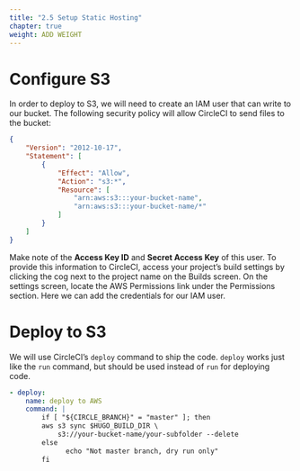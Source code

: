 ```yaml
---
title: "2.5 Setup Static Hosting"
chapter: true
weight: ADD WEIGHT
---
```


# Configure S3

In order to deploy to S3, we will need to create an IAM user that can write to our bucket. The following security policy will allow CircleCI to send files to the bucket:

```JSON
{
    "Version": "2012-10-17",
    "Statement": [
        {
            "Effect": "Allow",
            "Action": "s3:*",
            "Resource": [
                "arn:aws:s3:::your-bucket-name",
                "arn:aws:s3:::your-bucket-name/*"
            ]
        }
    ]
}
```
Make note of the **Access Key ID** and **Secret Access Key** of this user. To provide this information to CircleCI, access your project’s build settings by clicking the cog next to the project name on the Builds screen. On the settings screen, locate the AWS Permissions link under the Permissions section. Here we can add the credentials for our IAM user.

# Deploy to S3

We will use CircleCI’s `deploy` command to ship the code. `deploy` works just like the `run` command, but should be used instead of `run` for deploying code.

```YAML
- deploy:
    name: deploy to AWS
    command: |
        if [ "${CIRCLE_BRANCH}" = "master" ]; then
        aws s3 sync $HUGO_BUILD_DIR \
            s3://your-bucket-name/your-subfolder --delete
        else
              echo "Not master branch, dry run only"
        fi
```